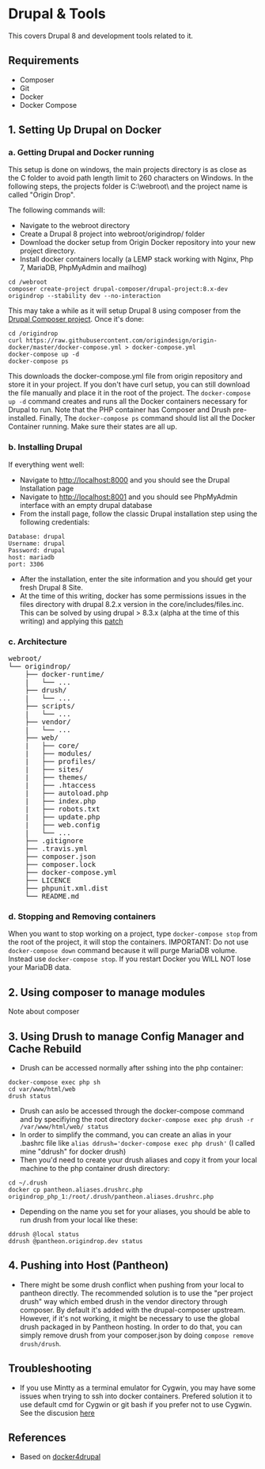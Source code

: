 # Drupal & Tools

This covers Drupal 8 and development tools related to it.

## Requirements
- Composer
- Git
- Docker
- Docker Compose

## 1. Setting Up Drupal on Docker

### a. Getting Drupal and Docker running

This setup is done on windows, the main projects directory is as close as the C folder to avoid path length limit to 260 characters on Windows. In the following steps, the projects folder is C:\webroot\ and the project name is called "Origin Drop".

The following commands will:

- Navigate to the webroot directory
- Create a Drupal 8 project into webroot/origindrop/ folder
- Download the docker setup from Origin Docker repository into your new project directory.
- Install docker containers locally (a LEMP stack working with Nginx, Php 7, MariaDB, PhpMyAdmin and mailhog)

```shell
cd /webroot
composer create-project drupal-composer/drupal-project:8.x-dev origindrop --stability dev --no-interaction
```
This may take a while as it will setup Drupal 8 using composer from the [Drupal Composer project](https://github.com/drupal-composer/drupal-project). Once it's done:

```shell
cd /origindrop
curl https://raw.githubusercontent.com/origindesign/origin-docker/master/docker-compose.yml > docker-compose.yml
docker-compose up -d
docker-compose ps
```
This downloads the docker-compose.yml file from origin repository and store it in your project. If you don't have curl setup, you can still download the file manually and place it in the root of the project.  The `docker-compose up -d` command creates and runs all the Docker containers necessary for Drupal to run. Note that the PHP container has Composer and Drush pre-installed. Finally, The `docker-compose ps` command should list all the Docker Container running. Make sure their states are all up.

### b. Installing Drupal

If everything went well:

- Navigate to <http://localhost:8000> and you should see the Drupal Installation page
- Navigate to <http://localhost:8001> and you should see PhpMyAdmin interface with an empty drupal database
- From the install page, follow the classic Drupal installation step using the following credentials:
```
Database: drupal
Username: drupal
Password: drupal
host: mariadb
port: 3306
```
- After the installation, enter the site information and you should get your fresh Drupal 8 Site.
- At the time of this writing, docker has some permissions issues in the files directory with drupal 8.2.x version in the core/includes/files.inc. This can be solved by using drupal > 8.3.x (alpha at the time of this writing) and applying this [patch](https://www.drupal.org/node/944582)

### c. Architecture
<pre>
webroot/
└── origindrop/
    ├── docker-runtime/
    |   └── ...
    ├── drush/
    |   └── ...
    ├── scripts/
    |   └── ...
    ├── vendor/
    |   └── ...
    ├── web/
    |   ├── core/
    |   ├── modules/
    |   ├── profiles/
    |   ├── sites/
    |   ├── themes/
    |   ├── .htaccess
    |   ├── autoload.php
    |   ├── index.php
    |   ├── robots.txt
    |   ├── update.php
    |   ├── web.config
    |   └── ...
    ├── .gitignore
    ├── .travis.yml
    ├── composer.json
    ├── composer.lock
    ├── docker-compose.yml
    ├── LICENCE
    ├── phpunit.xml.dist
    └── README.md
</pre>

### d. Stopping and Removing containers

When you want to stop working on a project, type `docker-compose stop` from the root of the project, it will stop the containers.
IMPORTANT: Do not use `docker-compose down` command because it will purge MariaDB volume. Instead use `docker-compose stop`. If you restart Docker you WILL NOT lose your MariaDB data. 

## 2. Using composer to manage modules

Note about composer

## 3. Using Drush to manage Config Manager and Cache Rebuild

- Drush can be accessed normally after sshing into the php container:
```
docker-compose exec php sh
cd var/www/html/web
drush status
```
- Drush can aslo be accessed through the docker-compose command and by specifiying the root directory `docker-compose exec php drush -r /var/www/html/web/ status`
- In order to simplify the command, you can create an alias in your .bashrc file like `alias ddrush='docker-compose exec php drush'` (I called mine "ddrush" for docker drush)
- Then you'd need to create your drush aliases and copy it from your local machine to the php container drush directory:
```
cd ~/.drush
docker cp pantheon.aliases.drushrc.php origindrop_php_1:/root/.drush/pantheon.aliases.drushrc.php
```
- Depending on the name you set for your aliases, you should be able to run drush from your local like these:
```
ddrush @local status 
ddrush @pantheon.origindrop.dev status 
```


## 4. Pushing into Host (Pantheon)

- There might be some drush conflict when pushing from your local to pantheon directly. The recommended solution is to use the "per project drush" way which embed drush in the vendor directory through composer. By default it's added with the drupal-composer upstream. However, if it's not working, it might be necessary to use the global drush packaged in by Pantheon hosting. In order to do that, you can simply remove drush from your composer.json by doing `compose remove drush/drush`.

## Troubleshooting
- If you use Mintty as a terminal emulator for Cygwin, you may have some issues when trying to ssh into docker containers. Prefered solution it to use default cmd for Cygwin or git bash if you prefer not to use Cygwin. See the discusion [here](https://github.com/docker/docker/pull/22956)

## References
- Based on [docker4drupal](https://github.com/Wodby/docker4drupal)


